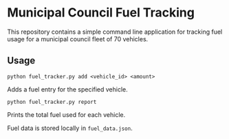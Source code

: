 # Municipal Council Fuel Tracking

This repository contains a simple command line application for tracking fuel usage for a municipal council fleet of 70 vehicles.

## Usage

```
python fuel_tracker.py add <vehicle_id> <amount>
```

Adds a fuel entry for the specified vehicle.

```
python fuel_tracker.py report
```

Prints the total fuel used for each vehicle.

Fuel data is stored locally in `fuel_data.json`.
